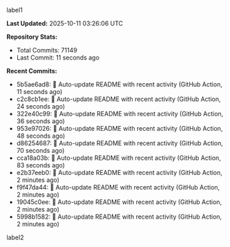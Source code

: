 
label1 
<!-- ACTIVITY_START -->
**Last Updated:** 2025-10-11 03:26:06 UTC

**Repository Stats:**
- Total Commits: 71149
- Last Commit: 11 seconds ago

**Recent Commits:**
- 5b5ae6ad8: 🤖 Auto-update README with recent activity (GitHub Action, 11 seconds ago)
- c2c8cb1ee: 🤖 Auto-update README with recent activity (GitHub Action, 24 seconds ago)
- 322e40c99: 🤖 Auto-update README with recent activity (GitHub Action, 36 seconds ago)
- 953e97026: 🤖 Auto-update README with recent activity (GitHub Action, 48 seconds ago)
- d86254687: 🤖 Auto-update README with recent activity (GitHub Action, 70 seconds ago)
- cca18a03b: 🤖 Auto-update README with recent activity (GitHub Action, 83 seconds ago)
- e2b37eeb0: 🤖 Auto-update README with recent activity (GitHub Action, 2 minutes ago)
- f9f47da44: 🤖 Auto-update README with recent activity (GitHub Action, 2 minutes ago)
- 19045c0ee: 🤖 Auto-update README with recent activity (GitHub Action, 2 minutes ago)
- 5998b1582: 🤖 Auto-update README with recent activity (GitHub Action, 2 minutes ago)
<!-- ACTIVITY_END -->

label2
